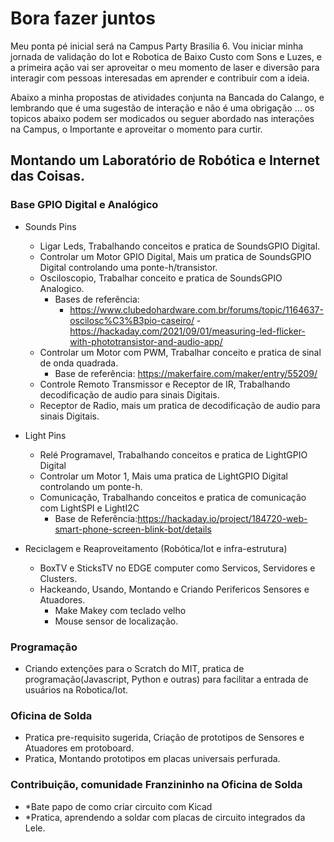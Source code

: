 # Bora fazer juntos

Meu ponta pé inicial será na Campus Party Brasilia 6.
Vou iniciar minha jornada de validação do Iot e Robotica de Baixo Custo com Sons e Luzes, e a primeira ação vai ser aproveitar o meu momento de laser e diversão para interagir com pessoas interesadas em aprender e contribuir com a ideia.

Abaixo a minha propostas de atividades conjunta na Bancada do Calango, e lembrando que é uma sugestão de interação e não é uma obrigação ... os topicos abaixo podem ser modicados ou seguer abordado nas interações na Campus, o Importante e aproveitar o momento para curtir.

## Montando um Laboratório de Robótica e Internet das Coisas.
### Base GPIO Digital e Analógico
 - Sounds Pins
	- Ligar Leds, Trabalhando conceitos e pratica de SoundsGPIO Digital.
	- Controlar um Motor GPIO Digital, Mais um pratica de SoundsGPIO Digital controlando uma ponte-h/transistor.	
	- Osciloscopio, Trabalhar conceito e pratica de SoundsGPIO Analogico.
 		- Bases de referência:
   			- https://www.clubedohardware.com.br/forums/topic/1164637-oscilosc%C3%B3pio-caseiro/
      		        - https://hackaday.com/2021/09/01/measuring-led-flicker-with-phototransistor-and-audio-app/  		
 	- Controlar um Motor com PWM, Trabalhar conceito e pratica de sinal de onda quadrada.
  		- Base de referência: https://makerfaire.com/maker/entry/55209/  
	- Controle Remoto Transmissor e Receptor de IR, Trabalhando decodificação de audio para sinais Digitais.
	- Receptor de Radio, mais um pratica de decodificação de audio para sinais Digitais.
   
 - Light Pins 
	- Relé Programavel, Trabalhando conceitos e pratica de LightGPIO Digital 
	- Controlar um Motor 1, Mais uma pratica de LightGPIO Digital controlando um ponte-h.
	- Comunicação,  Trabalhando conceitos e pratica de comunicação com LightSPI e LightI2C
 		- Base de Referência:https://hackaday.io/project/184720-web-smart-phone-screen-blink-bot/details
   
 - Reciclagem e Reaproveitamento (Robótica/Iot e infra-estrutura)
	- BoxTV e SticksTV no EDGE computer como Servicos, Servidores e Clusters.
	- Hackeando, Usando, Montando e Criando Perifericos Sensores e Atuadores.
		- Make Makey com teclado velho
		- Mouse sensor de localização.
### Programação
 - Criando extenções para o Scratch do MIT, pratica de programação(Javascript, Python e outras) para facilitar a entrada de  usuários na Robotica/Iot.
### Oficina de Solda
 - Pratica pre-requisito sugerida, Criação de prototipos de Sensores e Atuadores em protoboard. 
 - Pratica, Montando prototipos em placas universais perfurada.
### Contribuição, comunidade Franzininho na Oficina de Solda 
 - *Bate papo de como criar circuito com Kicad
 - *Pratica, aprendendo a soldar com placas de circuito integrados da Lele.	
